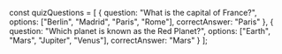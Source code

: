 const quizQuestions = [
    {
        question: "What is the capital of France?",
        options: ["Berlin", "Madrid", "Paris", "Rome"],
        correctAnswer: "Paris"
    },
    {
        question: "Which planet is known as the Red Planet?",
        options: ["Earth", "Mars", "Jupiter", "Venus"],
        correctAnswer: "Mars"
    }
];

